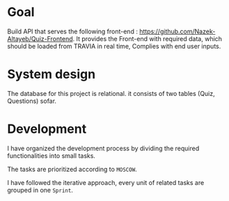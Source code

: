 # Goal

Build API that serves the following front-end : https://github.com/Nazek-Altayeb/Quiz-Frontend.
It provides the Front-end with required data, which should be loaded from TRAVIA in real time, Complies with end user inputs.

# System design

The database for this project is relational. it consists of two tables (Quiz, Questions) sofar.

# Development
I have organized the development process by dividing the required functionalities into small tasks.

The tasks are prioritized according to `MOSCOW`.

I have followed the iterative approach, every unit of related tasks are grouped in one `Sprint`.




